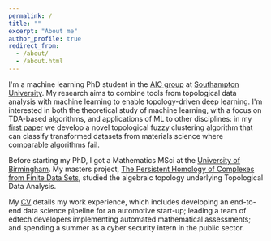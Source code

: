 ```yaml
---
permalink: /
title: ""
excerpt: "About me"
author_profile: true
redirect_from: 
  - /about/
  - /about.html
---
```


I'm a machine learning PhD student in the [AIC group](https://www.aic.ecs.soton.ac.uk/) at [Southampton University](https://www.southampton.ac.uk/). My research aims to combine tools from topological data analysis with machine learning to enable topology-driven deep learning. I'm interested in both the theoretical study of machine learning, with a focus on TDA-based algorithms, and applications of ML to other disciplines: in my [first paper](https://arxiv.org/abs/2006.02796) we develop a novel topological fuzzy clustering algorithm that can classify transformed datasets from materials science where comparable algorithms fail. 

Before starting my PhD, I got a Mathematics MSci at the [University of Birmingham](https://www.birmingham.ac.uk/). My masters project, [The Persistent Homology of Complexes from Finite Data Sets](https://tomogwen.github.io/files/Persistent_Homology.pdf), studied the algebraic topology underlying Topological Data Analysis.

My [CV](https://tomogwen.github.io/files/CV.pdf) details my work experience, which includes developing an end-to-end data science pipeline for an automotive start-up; leading a team of edtech developers implementing automated mathematical assessments; and spending a summer as a cyber security intern in the public sector.